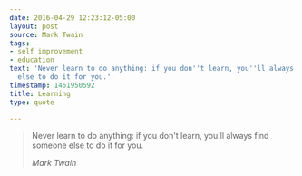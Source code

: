 ```yaml
---
date: 2016-04-29 12:23:12-05:00
layout: post
source: Mark Twain
tags:
- self improvement
- education
text: 'Never learn to do anything: if you don''t learn, you''ll always find someone
  else to do it for you.'
timestamp: 1461950592
title: Learning
type: quote

---
```

> Never learn to do anything: if you don't learn, you'll always find someone else to do it for you.
> 
> <cite>Mark Twain</cite>